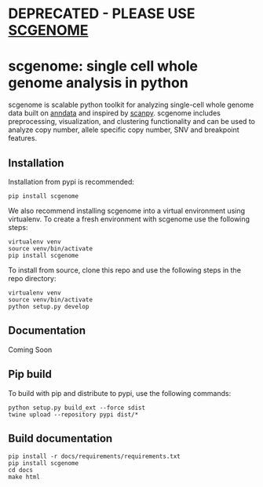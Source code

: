 # DEPRECATED - PLEASE USE [SCGENOME](https://github.com/mondrian-scwgs/scgenome)

# scgenome: single cell whole genome analysis in python


scgenome is scalable python toolkit for analyzing single-cell whole genome
data built on [anndata](https://anndata.readthedocs.io) and inspired by
[scanpy](https://scanpy.readthedocs.io).  scgenome includes preprocessing,
visualization, and clustering functionality and can be used to analyze
copy number, allele specific copy number, SNV and breakpoint features.

## Installation

Installation from pypi is recommended:

```
pip install scgenome
```

We also recommend installing scgenome into a virtual environment using
virtualenv.  To create a fresh environment with scgenome use the following
steps:

```
virtualenv venv
source venv/bin/activate
pip install scgenome
```

To install from source, clone this repo and use the following steps in
the repo directory:

```
virtualenv venv
source venv/bin/activate
python setup.py develop
```

## Documentation

Coming Soon

## Pip build

To build with pip and distribute to pypi, use the following commands:

```
python setup.py build_ext --force sdist
twine upload --repository pypi dist/*
```

## Build documentation

```
pip install -r docs/requirements/requirements.txt
pip install scgenome
cd docs
make html
```
